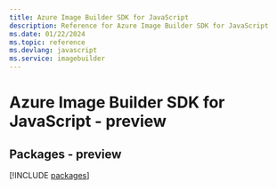 ```yaml
---
title: Azure Image Builder SDK for JavaScript
description: Reference for Azure Image Builder SDK for JavaScript
ms.date: 01/22/2024
ms.topic: reference
ms.devlang: javascript
ms.service: imagebuilder
---
```

# Azure Image Builder SDK for JavaScript - preview
## Packages - preview
[!INCLUDE [packages](image-builder-index.md)]